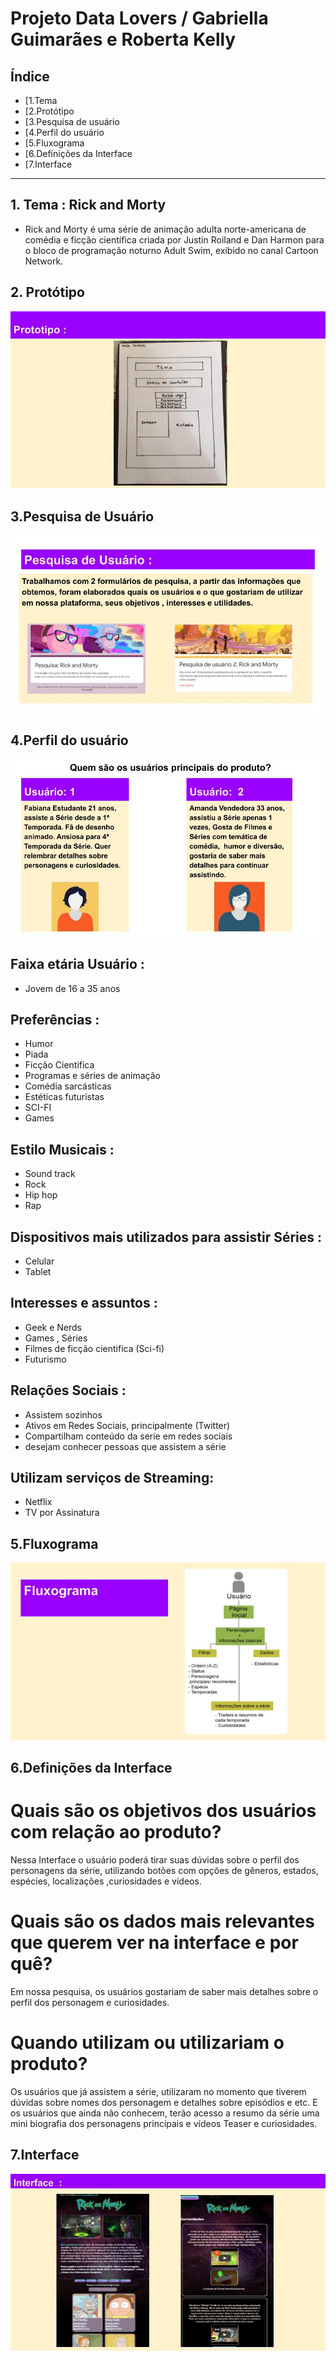 # Projeto Data Lovers / Gabriella Guimarães e Roberta Kelly 

## Índice

* [1.Tema 
* [2.Protótipo
* [3.Pesquisa de usuário
* [4.Perfil do usuário 
* [5.Fluxograma
* [6.Definições da Interface
* [7.Interface

***

## 1. Tema : Rick and Morty 
* Rick and Morty é uma série de animação adulta norte-americana de comédia e ficção científica criada por Justin Roiland e Dan Harmon para o bloco de programação noturno Adult Swim, exibido no canal Cartoon Network.

## 2. Protótipo
![Protótipo](https://github.com/RobertaKelly/SAP005-data-lovers/blob/b7c1c8578e9d15b8a987f4b5936a5918f5e9cedb/src/Readme/Projeto%20Data%20Lovers%20SAP005%20Prototipo.jpg)


## 3.Pesquisa de Usuário 
![Pesquisa de Usuário](https://github.com/RobertaKelly/SAP005-data-lovers/blob/b7c1c8578e9d15b8a987f4b5936a5918f5e9cedb/src/Readme/Projeto%20Data%20Lovers%20SAP005%20(1)Pesquisa.jpg)


## 4.Perfil do usuário 
![Perfil do usuário](https://github.com/RobertaKelly/SAP005-data-lovers/blob/b7c1c8578e9d15b8a987f4b5936a5918f5e9cedb/src/Readme/Projeto%20Data%20Lovers%20SAP005%20Usuario.jpg)
 
 
 ## Faixa etária Usuário :
* Jovem de 16 a 35 anos  

## Preferências : 
* Humor 
* Piada 
* Ficção Cientifica
* Programas e séries de animação 
* Comédia sarcásticas 
* Estéticas futuristas
* SCI-FI 
* Games

## Estilo Musicais : 
* Sound track  
* Rock 
* Hip hop 
* Rap

## Dispositivos mais utilizados para assistir Séries :
* Celular 
* Tablet

## Interesses e assuntos : 
* Geek e Nerds 
* Games , Séries 
 * Filmes de ficção cientifica (Sci-fi)
* Futurismo

## Relações Sociais : 
* Assistem sozinhos 
* Ativos em Redes Sociais, principalmente (Twitter)
* Compartilham conteúdo da serie em redes sociais
* desejam conhecer pessoas que assistem a série

## Utilizam serviços de Streaming:
* Netflix
* TV por Assinatura 


## 5.Fluxograma
![Fluxograma](https://github.com/RobertaKelly/SAP005-data-lovers/blob/b7c1c8578e9d15b8a987f4b5936a5918f5e9cedb/src/Readme/Peojeto%20Data%20Lovres%20Fluxograma.jpg)

## 6.Definições da Interface

# Quais são os objetivos dos usuários com relação ao produto?

 Nessa Interface o usuário poderá tirar suas dúvidas sobre o perfil dos personagens da série, utilizando botões com opções de gêneros, estados, espécies, localizações ,curiosidades e vídeos. 

# Quais são os dados mais relevantes que querem ver na interface e por quê?

 Em nossa pesquisa, os usuários gostariam de saber mais detalhes sobre o perfil dos personagem e curiosidades. 

# Quando utilizam ou utilizariam o produto?

 Os usuários que já assistem a série, utilizaram no momento que tiverem dúvidas sobre nomes dos personagem e detalhes sobre episódios e etc. 
E os usuários que ainda não conhecem, terão acesso a resumo da série uma mini biografia dos personagens principais e vídeos Teaser e curiosidades.


## 7.Interface
![interface](https://github.com/RobertaKelly/SAP005-data-lovers/blob/b7c1c8578e9d15b8a987f4b5936a5918f5e9cedb/src/Readme/Projeto%20Data%20Lovers%20SAP005%20(4)%20Interface.jpg)



